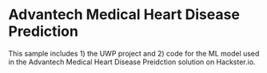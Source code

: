 # Advantech Medical Heart Disease Prediction

This sample includes 1) the UWP project and 2) code for the ML model used in the Advantech Medical Heart Disease Preidction solution on Hackster.io.